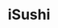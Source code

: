 ---
layout: place
title: iSushi
permalink: /washington/renton/isushi.html
stateAbbr: WA
stateName: Washington
cityName: Renton
seo:
  type: restaurant
  links: null
place_id: ChIJ4xY0AaNnkFQR76TTOxuMPD8
photos:
  - name: >-
      places/ChIJ4xY0AaNnkFQR76TTOxuMPD8/photos/AeeoHcJmWYCHUfftBFrGhqf7g63cxKBygKTAtpSH4hH5Q-RvYPxq-9J0C8aXhf1GCplNDCgnbdUQLBVR9LcAt3UlXKdofHeQeBVSN_Gh8ruBFGHexla-46fb5Cr9klQEGNcY-spfrzecV8TP-_KPE7tEZg8kEyxudTUUNDvWgOeNmcXzOxzJVWmJBseAEwlDen4KHYyi2ykUjBC8Nx4W9_RH-Zt6vC7sCLE-LQFIG1qLNFU9iwdaDO8Gf7IG5QgiIfWytW1Wb9pA-LNdhNV8azz9oPS1pOybCsU2UiM-uHbbD0NsK5dZJbIH8khJTF5xc6nfCti2hCa5ewwHKvN4pt28_g01uRbIKyowMZyOU3Up0MpzystmS9-Hs5Suvz06qM7EJEpss50tNIPfVw6Mpq5kYQj8LTyiu3RKi8rA9soZq0yUu52g
    widthPx: 4032
    heightPx: 3024
    authorAttributions:
      - displayName: Joel Fitch
        uri: https://maps.google.com/maps/contrib/108731516939221264214
        photoUri: >-
          https://lh3.googleusercontent.com/a-/ALV-UjUVZakP6CasuEI26s7AHX6tvW-MYpKeHuhLySYW_QummI0x8bF-=s100-p-k-no-mo
    flagContentUri: >-
      https://www.google.com/local/imagery/report/?cb_client=maps_api_places.places_api&image_key=!1e10!2sCIHM0ogKEICAgICE2t3OvwE&hl=en-US
    googleMapsUri: >-
      https://www.google.com/maps/place//data=!3m4!1e2!3m2!1sCIHM0ogKEICAgICE2t3OvwE!2e10!4m2!3m1!1s0x549067a3013416e3:0x3f3c8c1b3bd3a4ef
  - name: >-
      places/ChIJ4xY0AaNnkFQR76TTOxuMPD8/photos/AeeoHcJr3cD3Neh9rCTTjWEE_UGwDjvFzgjp1ZAy-D23il4hCHsb-ocKsThquzraIbzwd5raLYu9oci3zGDi5_QF2YFoq-36KdU5GPJ4qAeFgK4fKugr3GdLAKKkgs1wYARPhQNbIPhDTxj05_j9eN-9IAlA14M1bM_YtmwM-ctN3MWhpjiWooVpB43qZWze-xtiYkFHk9wXYBe_ZFmk0RfCVUEbZLVogwCo-X-OWrHKh3yx3DK2_qzVEPkwCq5PL3d7vNG48wj5VxguDaZsZXBKG9aI9mLkq5yQ_O7coBxYewlvkuXg59301OpVUj_wS4wfdJTojR7n0ZPGN7Pr7_aU4UgUpXE_PrVQ1aCOZiOus5IaVDYRqRRp3GY4C38hBp4WmkbnNjy58UeHXHSm8ITDw_K2jFWkeDROFR1WN-Ud2bM
    widthPx: 4000
    heightPx: 1868
    authorAttributions:
      - displayName: andx79 _
        uri: https://maps.google.com/maps/contrib/107009714915543212776
        photoUri: >-
          https://lh3.googleusercontent.com/a-/ALV-UjWNQiiONOegJh8QNNBr4AiyoV0B3TApwWwGG1Cb3QCkbEafiixxfQ=s100-p-k-no-mo
    flagContentUri: >-
      https://www.google.com/local/imagery/report/?cb_client=maps_api_places.places_api&image_key=!1e10!2sCIHM0ogKEICAgID2xfuQHA&hl=en-US
    googleMapsUri: >-
      https://www.google.com/maps/place//data=!3m4!1e2!3m2!1sCIHM0ogKEICAgID2xfuQHA!2e10!4m2!3m1!1s0x549067a3013416e3:0x3f3c8c1b3bd3a4ef
  - name: >-
      places/ChIJ4xY0AaNnkFQR76TTOxuMPD8/photos/AeeoHcLajjrRAaU9qWOx2KAjl0qccVGp3UsqLC0KnzRHEPjSLkz-HODtiPaDiGOd6sJuwUJLUcD8Zk6mdj81xzTGp8HuygMYZ6Ve81yOWDoPPittXt6qpnq6Uzl-Yb6TDnYTOkVMwkIPv5_TDu-M8R0Z66wniBNit7JNCDka2bQMRDqK5_Z5v3-fgbi0OyKno0ZeSQkzQEV1GR0Mwsb4S9oBtDsvxMpyPPqW9XEZMB-6dvEqXXOJXacf-g4tF3ODV_mq45gj5pD3sVGHhaR6PyDV224ZzveFid_V7lJmHaMKgl_6_4b84M5Y3Zfwu0mnp2Ec-ADRgmDODu4w2wq06w0U8OzlcNV7u-5MydRj0QHty42HAKeRLjmoGNOfIJ0PPIPQyx6NrH7pTiHl_Ib2zHuAU9AZUmV2XWaMVaKxMA
    widthPx: 4800
    heightPx: 3600
    authorAttributions:
      - displayName: Justin Kennedy
        uri: https://maps.google.com/maps/contrib/105208261742137538055
        photoUri: >-
          https://lh3.googleusercontent.com/a-/ALV-UjUwRSQri7FejIpbQkIh87H9bjH2KFvoYVP1Xb7ASW3QEhF5omyM=s100-p-k-no-mo
    flagContentUri: >-
      https://www.google.com/local/imagery/report/?cb_client=maps_api_places.places_api&image_key=!1e10!2sCIHM0ogKEICAgICro_VM&hl=en-US
    googleMapsUri: >-
      https://www.google.com/maps/place//data=!3m4!1e2!3m2!1sCIHM0ogKEICAgICro_VM!2e10!4m2!3m1!1s0x549067a3013416e3:0x3f3c8c1b3bd3a4ef
  - name: >-
      places/ChIJ4xY0AaNnkFQR76TTOxuMPD8/photos/AeeoHcKvkha3KyRpZTEKiIvbUssOHdffWzcCm-DJd_GmVGmgTpcBEJYoy6ooCdvq_Ln-_TSMih3eMLXk0ZgEPdIfOa6T2zzfJTph2xgLztzWHNJLuLsPUtDxUl-D7HgfiOsKJLlaU8Gy7wECb0m0LiWHvCfO3anlUTD0thHoFOdOo0UtMi-7diJI-PKA1fIVAALwMONXM77JQoradJXe1N5DgQ6_l3SrfZNYdERhZ6G3Pf16fEuJDUwbQVIQ4wKiKDJBZdYHjEe-XOxBllIH2ac_3n_gmyO-hMesEJGfGMwV5awkDgywZARqCPNg3nCpR5u0jncgKSpcud_TQIuk_2_bocVPIq08O-HpaNQU8Vw0wsjH8kURuMDP91PgWhwcMa1g4LpLZip-Au5bK8vTjg4MlWniQ1lbBElSJ4myQ2iqlTFDrN0
    widthPx: 4032
    heightPx: 3024
    authorAttributions:
      - displayName: Dustin Ellison
        uri: https://maps.google.com/maps/contrib/114142377043564179008
        photoUri: >-
          https://lh3.googleusercontent.com/a-/ALV-UjVyCP8MTO15uEEhw6DBX0O1pH6AxOZiwxk2vCOlpzFeNb8GXgTL=s100-p-k-no-mo
    flagContentUri: >-
      https://www.google.com/local/imagery/report/?cb_client=maps_api_places.places_api&image_key=!1e10!2sCIHM0ogKEICAgIDpjdzTyAE&hl=en-US
    googleMapsUri: >-
      https://www.google.com/maps/place//data=!3m4!1e2!3m2!1sCIHM0ogKEICAgIDpjdzTyAE!2e10!4m2!3m1!1s0x549067a3013416e3:0x3f3c8c1b3bd3a4ef
  - name: >-
      places/ChIJ4xY0AaNnkFQR76TTOxuMPD8/photos/AeeoHcKfVlP5igBaILEkqho82hTK0n92SXXopkvcUs0o5Zk5_SVNvlzYJ1fe7OvNdnhzkMty_5UgJb9TkU1Huc_ouMoAnSfqxWwg8s19CIfRl_3zrHX_W0WBjcgMNj5dzbKAvetVhFl5edXYYKEAqMMk7PuyPsa7-TGCKVQq6smaI90GlVKs-stQqCdo8c32qBXrCT7wwumW4rO0PeXzNabJGqdfzLtK_-LAx2NdTwqyvbOaZCj6lgs-a4WiSCLWQ93qI0pETQNQ5blfFLJLBLhQJ5IL12XMmVlklemME1gydDSPo-6K8eJvU8bcdPtZM1jVf5rEBWe5it-E7EZk5g7aEVRuGEQIsbWW13G46jFi4_9u_o7Vs8aYB_kBF1KhFWDqVp2dFXJI4Gj5hrQIl9bbK6fnO5trfauOghgNFi70nHQgVg
    widthPx: 4032
    heightPx: 3024
    authorAttributions:
      - displayName: Rick Aholelei
        uri: https://maps.google.com/maps/contrib/112349618812192938001
        photoUri: >-
          https://lh3.googleusercontent.com/a-/ALV-UjV6N2lyfxfehaB2WxLJTy3qKYvLKmqwVIWClvrCCEDmmAvN56s=s100-p-k-no-mo
    flagContentUri: >-
      https://www.google.com/local/imagery/report/?cb_client=maps_api_places.places_api&image_key=!1e10!2sCIHM0ogKEICAgID50KCNeQ&hl=en-US
    googleMapsUri: >-
      https://www.google.com/maps/place//data=!3m4!1e2!3m2!1sCIHM0ogKEICAgID50KCNeQ!2e10!4m2!3m1!1s0x549067a3013416e3:0x3f3c8c1b3bd3a4ef
  - name: >-
      places/ChIJ4xY0AaNnkFQR76TTOxuMPD8/photos/AeeoHcLmTAsD5GeOCe_Dv82aycHjco62qzEQ2eNRE0AYPgtUfN-DmZuWeIp-YD18-GuX5glSXXoHh-wmPFU2N2pvALPHFE5ElPH-bBBXlbPt0fDNK75Hatr3rtDNq9UK0XW0FA56BsTUyMGrcoAFwa3Tjf2OMEPOGeCjcd__5a-1vcoKB1-HNhoXRP9_M-AZHvg4JbMfR7kfm14yb0FZCQwt1VcCaGdh9xeHFAVyVQ4d4wrtOwD_H4dk-61qFJ8gH3ZWrGFUKfu1rWGQlnjiqTNdvIfijSG5OEcJrMyRAFXZ2t4zdU6of3yddXTOciW4MhsES3rU1SDzit48PNZHe0GsUOdiXMRQkAwWk5ymkN-pOqdhdzFERoDZebjIGYTEZYIrrdtvW36hZSVP5acuDHOt9Zh03a8GB1AsP3t9vgDKOePJvg
    widthPx: 4032
    heightPx: 3024
    authorAttributions:
      - displayName: ALMA BAKER
        uri: https://maps.google.com/maps/contrib/101268394035918828050
        photoUri: >-
          https://lh3.googleusercontent.com/a-/ALV-UjVs1yjrFIvJ8rR6uk0Ym9UIAiWdFB6xcqvpcNAtC05WkhqVLPHi=s100-p-k-no-mo
    flagContentUri: >-
      https://www.google.com/local/imagery/report/?cb_client=maps_api_places.places_api&image_key=!1e10!2sCIHM0ogKEICAgID26rmRCQ&hl=en-US
    googleMapsUri: >-
      https://www.google.com/maps/place//data=!3m4!1e2!3m2!1sCIHM0ogKEICAgID26rmRCQ!2e10!4m2!3m1!1s0x549067a3013416e3:0x3f3c8c1b3bd3a4ef
  - name: >-
      places/ChIJ4xY0AaNnkFQR76TTOxuMPD8/photos/AeeoHcL1MzD3gUhkGvvOw6uXiEfbEbFs5qE8By4Nw3rwxxG14WZEyUZnBJtt71Fdb-x8ZlkTvAGMpR8rEFmzFsjXugwSoPEeWPwefffGnRyH1IlvvjtSSWuxvpZ9ydtLKwhq57s2yDMWa-4-TjZBV6iBQkgLBe8pWSRUE9xw8jwnamwQTLtPwf_uVDWl2VlWHkkaIvj4dZQRok8_qtbu5Xx0yef4jqksRR4wbOOtOW2f0CMx7vMqFCJGdDqGEYZcd8FvCif0zV9ekYCOGQOXVc_vP3xGF0nWCfH4wgCJxHXWDnbqf2kBa6ExyTtyJK9e7hyVBeVck4HQvk04eW6_oRNP9-rFpt-ZU4llKi_Jr0WME08kJ_aCGmZXftxRf0b-R6bnhmCveSBg1kLkbXg1moGOX2HJ3NFukA__-4PNmhLQa7fPFR_a
    widthPx: 4000
    heightPx: 3000
    authorAttributions:
      - displayName: Stephen Long
        uri: https://maps.google.com/maps/contrib/100577335454916213762
        photoUri: >-
          https://lh3.googleusercontent.com/a-/ALV-UjUBooR5wkHnE5veUG_LDci5W5xciPxCJMY4XrB9FZ4Z7TcM96zwXg=s100-p-k-no-mo
    flagContentUri: >-
      https://www.google.com/local/imagery/report/?cb_client=maps_api_places.places_api&image_key=!1e10!2sCIHM0ogKEICAgICB75bq8wE&hl=en-US
    googleMapsUri: >-
      https://www.google.com/maps/place//data=!3m4!1e2!3m2!1sCIHM0ogKEICAgICB75bq8wE!2e10!4m2!3m1!1s0x549067a3013416e3:0x3f3c8c1b3bd3a4ef
  - name: >-
      places/ChIJ4xY0AaNnkFQR76TTOxuMPD8/photos/AeeoHcLpvqPgWlkDrYumEeP33vomd2FRPnWcTOlxtY2xdRCh_wjP-LPdWVTC5zvb5_GB13FBk9fX6Yudw-_tdgErFNSYaT2JOxSyKLFVOntFK7XTptjor6Uw9GCVH9lU8JQGDTFzjiUYoVpuc8v9uE7wFxaHYwGvhsLQpeu7JGM5Ao3RB1EYy-gKtioEwgdqrdNDxrnD7_FtkYNRrsOgYky1-d8jOJvXSWBGnmNc1MvpSlx_qW_96F0eLUuZUG7LFjXCa9gnR_H-pzpsS9Hg-kXUv8E0X7ggRDN8rzpLiKAUmt46WlP78vTFANVbfn8lZp5CY9ZzHc0Yvpu5U9JoPM-T-5aEWJHolOJbggakYnogk_YUwXZn-cVcnBaCHf4UUtp_khlpctfzC8R9OUu0idJUwwMVYG2R4MySGMeKONcsBWGD2Q
    widthPx: 4800
    heightPx: 3600
    authorAttributions:
      - displayName: Leiming Q
        uri: https://maps.google.com/maps/contrib/101079092111906344907
        photoUri: >-
          https://lh3.googleusercontent.com/a-/ALV-UjVpX1aXNWTEaGDi5qCvySXhYpO-xX0heu5RCu1eeOcsOwlq2cngwA=s100-p-k-no-mo
    flagContentUri: >-
      https://www.google.com/local/imagery/report/?cb_client=maps_api_places.places_api&image_key=!1e10!2sCIHM0ogKEICAgIC_i4-YYA&hl=en-US
    googleMapsUri: >-
      https://www.google.com/maps/place//data=!3m4!1e2!3m2!1sCIHM0ogKEICAgIC_i4-YYA!2e10!4m2!3m1!1s0x549067a3013416e3:0x3f3c8c1b3bd3a4ef
  - name: >-
      places/ChIJ4xY0AaNnkFQR76TTOxuMPD8/photos/AeeoHcLCY9Lz7KddUJ6P4M26LVdtzX64drtuv1Y9rh8td4ep8jGvhc0BGw_PDhP4TWs2GOkQhxRdz4JKs367pPaY3_dFH6OzhfOAY_AUK4iopTNRgHZGJVnn7jIMPVVmyFXPyp69rF1D6gBgotDEUaTLe5gxyhNSdlQKOPUnc1V4UqHKMn9wH1_XSBpU2tL4Kq2o0LKU486F_uYSmDu41Z-3CxffJ2MSjYgkbjh0fF51qeqMn1oZJKdR06SUC5tsIi8gWg0TVmhctt_XDdnb5M0v4Wztcp_4PHGQDk4SsKkIIsjn-J7DWaE3NdVnjlioa0gEz3Pjncz2vT-z09HOEStmcTY99pEPk-jKUvKXAJNdxO9ujwvIUp6q-cJUIeTyL5BosUtiMFt9aLCK-DnlhA0qgkhAu7KPAk6adhF5mbO5gkaRiWAO
    widthPx: 2048
    heightPx: 1152
    authorAttributions:
      - displayName: Rose Pacheco
        uri: https://maps.google.com/maps/contrib/114673473884037468685
        photoUri: >-
          https://lh3.googleusercontent.com/a-/ALV-UjXmXq7G0H6MKPYFRdWv8F5NPGDUmhKyFOvvEYhdfr-MOPJq3fN4=s100-p-k-no-mo
    flagContentUri: >-
      https://www.google.com/local/imagery/report/?cb_client=maps_api_places.places_api&image_key=!1e10!2sCIHM0ogKEICAgIC4stC7iwE&hl=en-US
    googleMapsUri: >-
      https://www.google.com/maps/place//data=!3m4!1e2!3m2!1sCIHM0ogKEICAgIC4stC7iwE!2e10!4m2!3m1!1s0x549067a3013416e3:0x3f3c8c1b3bd3a4ef
  - name: >-
      places/ChIJ4xY0AaNnkFQR76TTOxuMPD8/photos/AeeoHcIttiGqbZ7_RIermKHpmN9o58n1ln_LuEpLcbdu2-YthpXz7kcueF8rsTfF-02Ns08vUa536RdiENGf7WkPiJ0VGAg_V-YOr5zZ2TBFHZvIo1ZXcRXFodXqFP1gupxI9WdDkSrxBKNk_7Z9K1b338lmURAb7ZErVZgZkDgkBokIxyep24kNjKtBMoFJwKdBT_O5QoSKVEXeo8H6IbsTanb_jHFn7qt6kaJ5GquFwKgaMtYqCDhI6MPZUgh2dZONPzu0FAajJgXMlPCZ4I6ULVRFQiBLceiStTZ-_PW3mwelRi3hUqRVwsmZXAJE5dfD3sXS-fK_vghH3dJ5_8JSD3H0KFswt6SmjbyeLv35SW9ECn5ju6_HDGf0OlkmUjuaCXtiB-60XHK02N5qQwK1aO6EbyEE50RC5Yhii5fbTjm6uQ
    widthPx: 1931
    heightPx: 1448
    authorAttributions:
      - displayName: Sara Chan
        uri: https://maps.google.com/maps/contrib/116871738540359486413
        photoUri: >-
          https://lh3.googleusercontent.com/a/ACg8ocJIf9ig-BDL8gsVOBRfL9YftcTYp-9nugYlsff2SkjjqNBcaA=s100-p-k-no-mo
    flagContentUri: >-
      https://www.google.com/local/imagery/report/?cb_client=maps_api_places.places_api&image_key=!1e10!2sCIHM0ogKEICAgIDOovn4DA&hl=en-US
    googleMapsUri: >-
      https://www.google.com/maps/place//data=!3m4!1e2!3m2!1sCIHM0ogKEICAgIDOovn4DA!2e10!4m2!3m1!1s0x549067a3013416e3:0x3f3c8c1b3bd3a4ef
address: 15221 Maple Valley Hwy, Renton, WA 98058, USA
street: 15221 Maple Valley Hwy
city: Renton
state: WA
zip: '98058'
country: USA
neighborhood: null
latitude: '47.464689'
longitude: '-122.137239'
accessibility_options:
  wheelchairAccessibleParking: true
  wheelchairAccessibleEntrance: true
  wheelchairAccessibleRestroom: true
  wheelchairAccessibleSeating: true
business_status: OPERATIONAL
name: iSushi
google_maps_links:
  directionsUri: >-
    https://www.google.com/maps/dir//''/data=!4m7!4m6!1m1!4e2!1m2!1m1!1s0x549067a3013416e3:0x3f3c8c1b3bd3a4ef!3e0
  placeUri: https://maps.google.com/?cid=4556670971587831023
  writeAReviewUri: >-
    https://www.google.com/maps/place//data=!4m3!3m2!1s0x549067a3013416e3:0x3f3c8c1b3bd3a4ef!12e1
  reviewsUri: >-
    https://www.google.com/maps/place//data=!4m4!3m3!1s0x549067a3013416e3:0x3f3c8c1b3bd3a4ef!9m1!1b1
  photosUri: >-
    https://www.google.com/maps/place//data=!4m3!3m2!1s0x549067a3013416e3:0x3f3c8c1b3bd3a4ef!10e5
primary_type: Sushi Restaurant
opening_hours:
  regular: null
  current: null
secondary_opening_hours:
  regular:
    weekdayDescriptions: null
    type: null
  current:
    weekdayDescriptions: null
    type: null
phone: null
price_level: null
price_range: null
rating: null
rating_count: 0
website: null
description: >-
  Discover iSushi in Renton, WA$$$Nestled in Renton, WA, iSushi stands out as a
  welcoming spot for those seeking fresh sushi restaurants in the area, blending
  casual vibes with authentic Japanese flavors. This eatery delights visitors
  with a variety of sushi dishes and teriyaki plates, complemented by a
  selection of beers and sakes that enhance the dining experience. Its
  accessible features, like wheelchair-friendly parking and entrances, make it
  an inclusive choice for everyone looking for sushi near me. The menu focuses
  on quality ingredients, offering a relaxed atmosphere perfect for casual meals
  or quick bites after exploring local spots. Whether you're in the mood for
  top-rated sushi or a simple Japanese-inspired meal, iSushi provides a
  straightforward yet enjoyable option close to home.
generative_summary: >-
  Discover iSushi in Renton, WA$$$Nestled in Renton, WA, iSushi stands out as a
  welcoming spot for those seeking fresh sushi restaurants in the area, blending
  casual vibes with authentic Japanese flavors. This eatery delights visitors
  with a variety of sushi dishes and teriyaki plates, complemented by a
  selection of beers and sakes that enhance the dining experience. Its
  accessible features, like wheelchair-friendly parking and entrances, make it
  an inclusive choice for everyone looking for sushi near me. The menu focuses
  on quality ingredients, offering a relaxed atmosphere perfect for casual meals
  or quick bites after exploring local spots. Whether you're in the mood for
  top-rated sushi or a simple Japanese-inspired meal, iSushi provides a
  straightforward yet enjoyable option close to home.
generative_disclosure: Summarized by AI using the Grok-3-Mini model.
reviews: null
review_summary: >-
  Insights from Customer Experiences$$$Visitors to iSushi often praise the fresh
  and flavorful sushi options, noting how the dishes hit the spot for anyone
  craving reliable Japanese cuisine nearby. Many appreciate the laid-back
  setting and variety of drinks, which add to the overall enjoyable vibe without
  overwhelming the palate. Feedback highlights the attentive service and solid
  portions that make it a go-to for groups or solo diners searching for sushi
  places near me. While some mention occasional waits during peak times, the
  general consensus leans positive, emphasizing the value and taste that keep
  people coming back. Overall, it's a solid pick for those who love sushi,
  offering a welcoming experience that balances quality with everyday
  affordability.
review_disclosure: Summarized by AI using the Grok-3-Mini model.
parking_options: null
payment_options: null
allow_dogs: null
curbside_pickup: null
delivery: null
dine_in: null
good_for_children: null
good_for_groups: null
good_for_sports: null
live_music: null
menu_for_children: null
outdoor_seating: null
reservable: null
restroom: null
serves_beer: null
serves_breakfast: null
serves_brunch: null
serves_cocktails: null
serves_coffee: null
serves_dinner: null
serves_dessert: null
serves_lunch: null
serves_vegetarian_food: null
serves_wine: null
takeout: null
update_category: pro
places_description: null

---